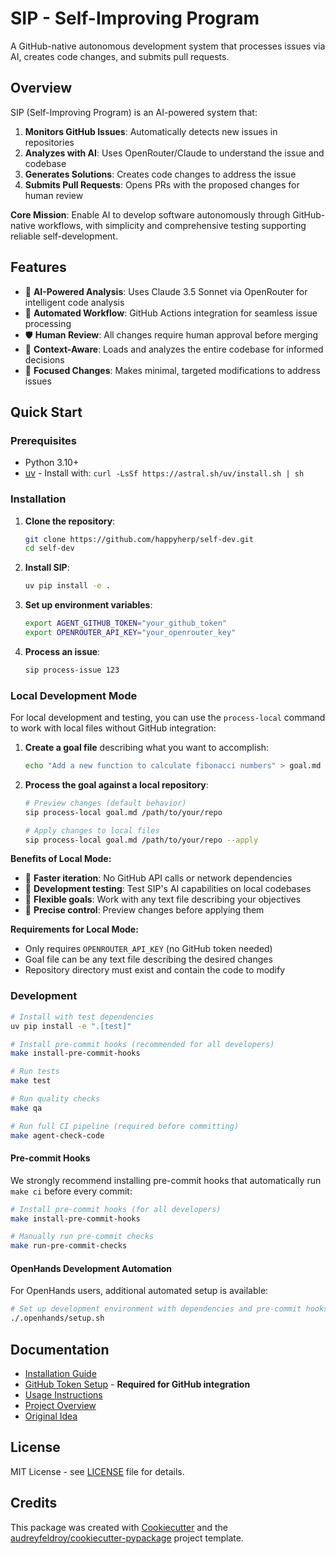 # SIP - Self-Improving Program

A GitHub-native autonomous development system that processes issues via AI, creates code changes, and submits pull requests.

## Overview

SIP (Self-Improving Program) is an AI-powered system that:

1. **Monitors GitHub Issues**: Automatically detects new issues in repositories
2. **Analyzes with AI**: Uses OpenRouter/Claude to understand the issue and codebase
3. **Generates Solutions**: Creates code changes to address the issue
4. **Submits Pull Requests**: Opens PRs with the proposed changes for human review

**Core Mission**: Enable AI to develop software autonomously through GitHub-native workflows, with simplicity and comprehensive testing supporting reliable self-development.

## Features

- 🤖 **AI-Powered Analysis**: Uses Claude 3.5 Sonnet via OpenRouter for intelligent code analysis
- 🔄 **Automated Workflow**: GitHub Actions integration for seamless issue processing
- 🛡️ **Human Review**: All changes require human approval before merging
- 📁 **Context-Aware**: Loads and analyzes the entire codebase for informed decisions
- 🎯 **Focused Changes**: Makes minimal, targeted modifications to address issues

## Quick Start

### Prerequisites
- Python 3.10+
- [uv](https://docs.astral.sh/uv/) - Install with: `curl -LsSf https://astral.sh/uv/install.sh | sh`

### Installation

1. **Clone the repository**:
   ```bash
   git clone https://github.com/happyherp/self-dev.git
   cd self-dev
   ```

2. **Install SIP**:
   ```bash
   uv pip install -e .
   ```

3. **Set up environment variables**:
   ```bash
   export AGENT_GITHUB_TOKEN="your_github_token"
   export OPENROUTER_API_KEY="your_openrouter_key"
   ```

4. **Process an issue**:
   ```bash
   sip process-issue 123
   ```

### Local Development Mode

For local development and testing, you can use the `process-local` command to work with local files without GitHub integration:

1. **Create a goal file** describing what you want to accomplish:
   ```bash
   echo "Add a new function to calculate fibonacci numbers" > goal.md
   ```

2. **Process the goal against a local repository**:
   ```bash
   # Preview changes (default behavior)
   sip process-local goal.md /path/to/your/repo
   
   # Apply changes to local files
   sip process-local goal.md /path/to/your/repo --apply
   ```

**Benefits of Local Mode:**
- 🚀 **Faster iteration**: No GitHub API calls or network dependencies
- 🔧 **Development testing**: Test SIP's AI capabilities on local codebases
- 📝 **Flexible goals**: Work with any text file describing your objectives
- 🎯 **Precise control**: Preview changes before applying them

**Requirements for Local Mode:**
- Only requires `OPENROUTER_API_KEY` (no GitHub token needed)
- Goal file can be any text file describing the desired changes
- Repository directory must exist and contain the code to modify

### Development

```bash
# Install with test dependencies
uv pip install -e ".[test]"

# Install pre-commit hooks (recommended for all developers)
make install-pre-commit-hooks

# Run tests
make test

# Run quality checks
make qa

# Run full CI pipeline (required before committing)
make agent-check-code
```

#### Pre-commit Hooks

We strongly recommend installing pre-commit hooks that automatically run `make ci` before every commit:

```bash
# Install pre-commit hooks (for all developers)
make install-pre-commit-hooks

# Manually run pre-commit checks
make run-pre-commit-checks
```

#### OpenHands Development Automation

For OpenHands users, additional automated setup is available:

```bash
# Set up development environment with dependencies and pre-commit hooks
./.openhands/setup.sh
```

## Documentation

- [Installation Guide](docs/installation.md)
- [GitHub Token Setup](docs/github-token-setup.md) - **Required for GitHub integration**
- [Usage Instructions](docs/usage.md)
- [Project Overview](PROJECT.md)
- [Original Idea](idea.md)

## License

MIT License - see [LICENSE](LICENSE) file for details.

## Credits

This package was created with [Cookiecutter](https://github.com/audreyfeldroy/cookiecutter) and the [audreyfeldroy/cookiecutter-pypackage](https://github.com/audreyfeldroy/cookiecutter-pypackage) project template.
